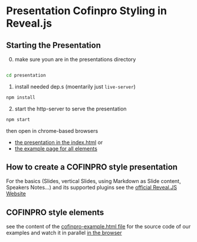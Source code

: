 # Presentation Cofinpro Styling in Reveal.js

## Starting the Presentation

0. make sure youn are in the presentations directory
  ```bash

  cd presentation
  ```
1. install needed dep.s (moentarily just `live-server`)
  ```bash
  npm install
  ```
2. start the http-server to serve the presentation
  ```bash
  npm start
  ```

then open in chrome-based browsers

- [the presentation in the index.html](http://localhost:8808/) or
- [the example page for all elements](http://localhost:8808/cofinpro-example.html)

## How to create a COFINPRO style presentation

For the basics (Slides, vertical Slides, using Markdown as Slide content, Speakers Notes...) and its supported plugins see the [official Reveal.JS Website](https://revealjs.com/)

## COFINPRO style elements

 see the content of the [cofinpro-example.html file](./presentation/cofinpro-example.html) for the source code of our examples and watch it in parallel [in the browser](http://localhost:8808/cofinpro-example.html)
